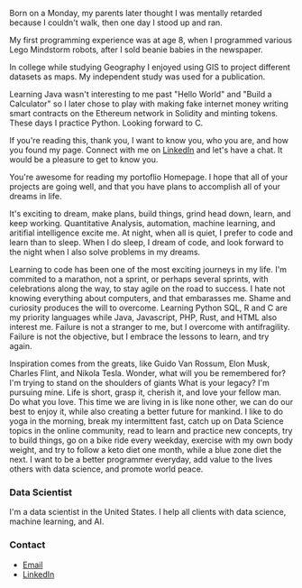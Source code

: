 Born on a Monday, my parents later thought I was mentally retarded because I couldn't walk, then one day I stood up and ran.

My first programming experience was at age 8, when I programmed various Lego Mindstorm robots, after I sold beanie babies in the newspaper.

In college while studying Geography I enjoyed using GIS to project different datasets as maps. My independent study was used for a publication.

Learning Java wasn't interesting to me past "Hello World" and "Build a Calculator" so I later chose to play with making fake internet money
writing smart contracts on the Ethereum network in Solidity and minting tokens. These days I practice Python. Looking forward to C.

If you're reading this, thank you, I want to know you, who you are, and how you found my page. Connect with me on [LinkedIn](https://www.linkedin.com/in/johnjdailey/) and let's have a chat. It would be a pleasure to get to know you.

You're awesome for reading my portoflio Homepage. I hope that all of your projects are going well, and that you have plans to accomplish all
of your dreams in life.

It's exciting to dream, make plans, build things, grind head down, learn, and keep working. Quantitative Analysis, automation, machine learning,
and aritifial intelligence excite me. At night, when all is quiet, I prefer to code and learn than to sleep. When I do sleep, I dream of code,
and look forward to the night when I also solve problems in my dreams.

Learning to code has been one of the most exciting journeys in my life. I'm commited to a marathon, not a sprint, or perhaps several sprints,
with celebrations along the way, to stay agile on the road to success. I hate not knowing everything about computers, and that embarasses me.
Shame and curiosity produces the will to overcome. Learning Python SQL, R and C are my priority languages while Java, Javascript, PHP, Rust, and HTML also interest me.
Failure is not a stranger to me, but I overcome with antifragility. Failure is not the objective, but I embrace the lessons to learn, and try again.

Inspiration comes from the greats, like Guido Van Rossum, Elon Musk, Charles Flint, and Nikola Tesla. Wonder, what will you be remembered for? I'm trying to stand on the shoulders of giants
What is your legacy? I'm pursuing mine. Life is short, grasp it, cherish it, and love your fellow man. Do what you love. This time we are living 
in is like none other, we can do our best to enjoy it, while also creating a better future for mankind. I like to do yoga in the morning,
break my intermittent fast, catch up on Data Science topics in the online community, read to learn and practice new concepts, try to build things,
go on a bike ride every weekday, exercise with my own body weight, and try to follow a keto diet one month, while a blue zone diet the next. I
want to be a better programmer everyday, add value to the lives others with data science, and promote world peace.

### Data Scientist

I'm a data scientist in the United States. I help all clients with data science, machine learning, and AI.

### Contact
- [Email](mailto:johnjdailey@gmail.com)
- [LinkedIn](https://www.linkedin.com/in/johnjdailey/)
